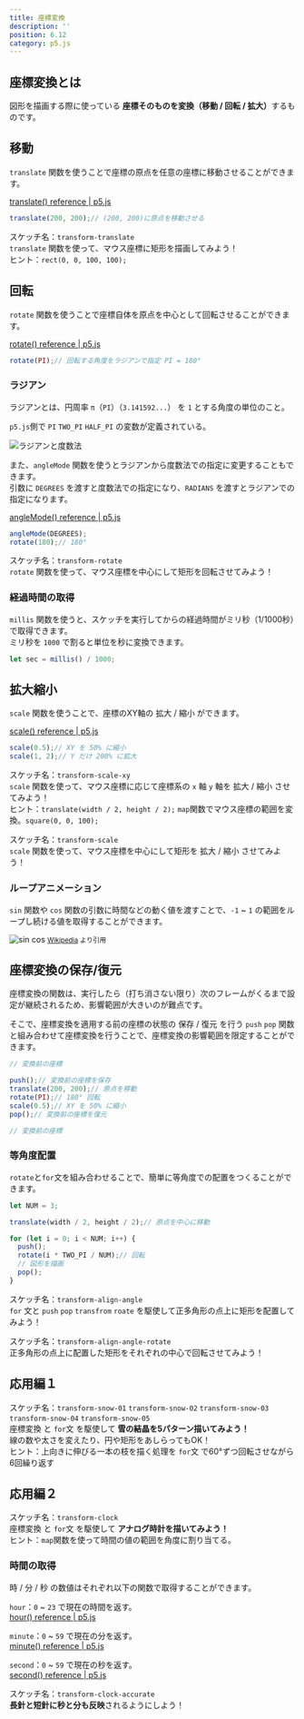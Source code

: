 ```yaml
---
title: 座標変換
description: ''
position: 6.12
category: p5.js
---
```


## 座標変換とは

図形を描画する際に使っている <strong>座標そのものを変換（移動 / 回転 / 拡大）</strong>するものです。

## 移動

`translate` 関数を使うことで座標の原点を任意の座標に移動させることができます。

[translate() reference | p5.js](https://p5js.org/reference/#/p5/translate)

```javascript
translate(200, 200);// (200, 200)に原点を移動させる
```

<alert type="success">

スケッチ名：`transform-translate`  
`translate` 関数を使って、マウス座標に矩形を描画してみよう！  
ヒント：`rect(0, 0, 100, 100);`

</alert>

<live-demo src="/resource/livedemo/p5js/transform/translate/"></live-demo>

## 回転

`rotate` 関数を使うことで座標自体を原点を中心として回転させることができます。

[rotate() reference | p5.js](https://p5js.org/reference/#/p5/rotate)

```javascript
rotate(PI);// 回転する角度をラジアンで指定 PI = 180°
```

### ラジアン

ラジアンとは、円周率 `π`（`PI`）（`3.141592...`） を `1` とする角度の単位のこと。

`p5.js`側で `PI` `TWO_PI` `HALF_PI` の変数が定義されている。

<img src="/resource/image/p5js_transform_angle-radian.png" alt="ラジアンと度数法"/>

また、`angleMode` 関数を使うとラジアンから度数法での指定に変更することもできます。  
引数に `DEGREES` を渡すと度数法での指定になり、`RADIANS` を渡すとラジアンでの指定になります。

[angleMode() reference | p5.js](https://p5js.org/reference/#/p5/angleMode)

```javascript
angleMode(DEGREES);
rotate(180);// 180°
```

<alert type="success">

スケッチ名：`transform-rotate`  
`rotate` 関数を使って、マウス座標を中心にして矩形を回転させてみよう！

</alert>

<live-demo src="/resource/livedemo/p5js/transform/rotate/"></live-demo>

### 経過時間の取得

`millis` 関数を使うと、スケッチを実行してからの経過時間がミリ秒（1/1000秒）で取得できます。  
ミリ秒を `1000` で割ると単位を秒に変換できます。

```javascript
let sec = millis() / 1000;
```

## 拡大縮小

`scale` 関数を使うことで、座標のXY軸の 拡大 / 縮小 ができます。

[scale() reference | p5.js](https://p5js.org/reference/#/p5/scale)

```javascript
scale(0.5);// XY を 50% に縮小
scale(1, 2);// Y だけ 200% に拡大
```

<alert type="success">

スケッチ名：`transform-scale-xy`  
`scale` 関数を使って、マウス座標に応じて座標系の `x` 軸 `y` 軸を 拡大 / 縮小 させてみよう！  
ヒント：`translate(width / 2, height / 2);` `map`関数でマウス座標の範囲を変換。`square(0, 0, 100);`

</alert>

<live-demo src="/resource/livedemo/p5js/transform/scale-xy/"></live-demo>

<alert type="success">

スケッチ名：`transform-scale`  
`scale` 関数を使って、マウス座標を中心にして矩形を 拡大 / 縮小 させてみよう！

</alert>

<live-demo src="/resource/livedemo/p5js/transform/scale/"></live-demo>

### ループアニメーション

`sin` 関数や `cos` 関数の引数に時間などの動く値を渡すことで、`-1` ~ `1` の範囲をループし続ける値を取得することができます。

<img src="/resource/image/p5js_transform_sin-cos.gif" alt="sin cos"/>
<small><a href="https://ja.wikipedia.org/wiki/%E4%B8%89%E8%A7%92%E9%96%A2%E6%95%B0">Wikipedia</a> より引用</small>

## 座標変換の保存/復元

座標変換の関数は、実行したら（打ち消さない限り）次のフレームがくるまで設定が継続されるため、影響範囲が大きいのが難点です。  

そこで、座標変換を適用する前の座標の状態の 保存 / 復元 を行う `push` `pop` 関数と組み合わせて座標変換を行うことで、座標変換の影響範囲を限定することができます。

```javascript
// 変換前の座標

push();// 変換前の座標を保存
translate(200, 200);// 原点を移動
rotate(PI);// 180° 回転
scale(0.5);// XY を 50% に縮小
pop();// 変換前の座標を復元

// 変換前の座標
```

### 等角度配置

`rotate`と`for`文を組み合わせることで、簡単に等角度での配置をつくることができます。

```javascript
let NUM = 3;

translate(width / 2, height / 2);// 原点を中心に移動

for (let i = 0; i < NUM; i++) {
  push();
  rotate(i * TWO_PI / NUM);// 回転
  // 図形を描画
  pop();
}
```

<alert type="success">

スケッチ名：`transform-align-angle`  
`for` 文と `push` `pop` `transfrom` `roate` を駆使して正多角形の点上に矩形を配置してみよう！

</alert>

<live-demo src="/resource/livedemo/p5js/transform/align-angle/"></live-demo>


<alert type="success">

スケッチ名：`transform-align-angle-rotate`  
正多角形の点上に配置した矩形をそれぞれの中心で回転させてみよう！

</alert>

<live-demo src="/resource/livedemo/p5js/transform/align-angle-rotate/"></live-demo>

## 応用編１

<alert type="success">

スケッチ名：`transform-snow-01` `transform-snow-02` `transform-snow-03` `transform-snow-04` `transform-snow-05`  
座標変換 と `for`文 を駆使して <strong>雪の結晶を5パターン描いてみよう！</strong>  
線の数や太さを変えたり、円や矩形をあしらってもOK！  
ヒント：上向きに伸びる一本の枝を描く処理を `for`文 で60°ずつ回転させながら6回繰り返す

</alert>

<live-demo src="/resource/livedemo/p5js/transform/snow-1/"></live-demo>
<live-demo src="/resource/livedemo/p5js/transform/snow-2/"></live-demo>
<live-demo src="/resource/livedemo/p5js/transform/snow-3/"></live-demo>
<live-demo src="/resource/livedemo/p5js/transform/snow-4/"></live-demo>
<live-demo src="/resource/livedemo/p5js/transform/snow-5/"></live-demo>

## 応用編２

<alert type="success">

スケッチ名：`transform-clock`  
座標変換 と `for`文 を駆使して <strong>アナログ時計を描いてみよう！</strong>  
ヒント：`map`関数を使って時間の値の範囲を角度に割り当てる。

</alert>

### 時間の取得

時 / 分 / 秒 の数値はそれぞれ以下の関数で取得することができます。

`hour`：`0` ~ `23` で現在の時間を返す。  
[hour() reference | p5.js](https://p5js.org/reference/#/p5/hour)

`minute`：`0` ~ `59` で現在の分を返す。  
[minute() reference | p5.js](https://p5js.org/reference/#/p5/minute)

`second`：`0` ~ `59` で現在の秒を返す。  
[second() reference | p5.js](https://p5js.org/reference/#/p5/second)

<live-demo src="/resource/livedemo/p5js/transform/clock/"></live-demo>

<alert type="success">

スケッチ名：`transform-clock-accurate`  
<strong>長針と短針に秒と分も反映</strong>されるようにしよう！

</alert>

<live-demo src="/resource/livedemo/p5js/transform/clock-accurate/"></live-demo>

